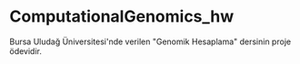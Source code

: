 # ComputationalGenomics_hw
Bursa Uludağ Üniversitesi'nde verilen "Genomik Hesaplama" dersinin proje ödevidir. 
